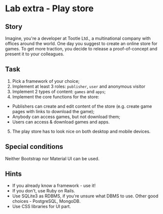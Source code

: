 # Lab extra - Play store

## Story

Imagine, you're a developer at Tootle Ltd., a multinational company with offices around the world. One day you suggest to create an online store for games. To get more traction, you decide to release a proof-of-concept and present it to your colleagues.

## Task

1. Pick a framework of your choice;
2. Implement at least 3 roles: `publisher`, `user` and anonymous visitor
3. Implement 2 types of content: `games` and `apps`;
4. Implement the core functions for the store:

- Publishers can create and edit content of the store (e.g. create game pages with links to download the game);
- Anybody can access games, but not download them;
- Users can access & download games and apps.

5. The play store has to look nice on both desktop and mobile devices.

## Special conditions

Neither Bootstrap nor Material UI can be used.

## Hints

- If you already know a framework - use it!
- If you don't, use Ruby on Rails.
- Use SQLite3 as RDBMS, if you're unsure what DBMS to use. Other good choices - PostgreSQL, MongoDB.
- Use CSS libraries for UI part.
